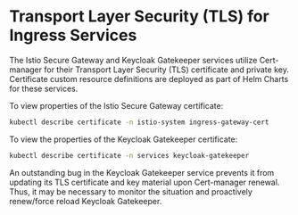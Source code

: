 # Transport Layer Security \(TLS\) for Ingress Services

The Istio Secure Gateway and Keycloak Gatekeeper services utilize Cert-manager for their Transport Layer Security \(TLS\) certificate and private key. Certificate custom resource definitions are deployed as part of Helm Charts for these services.

To view properties of the Istio Secure Gateway certificate:

```bash
kubectl describe certificate -n istio-system ingress-gateway-cert
```

To view the properties of the Keycloak Gatekeeper certificate:

```bash
kubectl describe certificate -n services keycloak-gatekeeper
```

An outstanding bug in the Keycloak Gatekeeper service prevents it from updating its TLS certificate and key material upon Cert-manager renewal. Thus, it may be necessary to monitor the situation and proactively renew/force reload Keycloak Gatekeeper.

